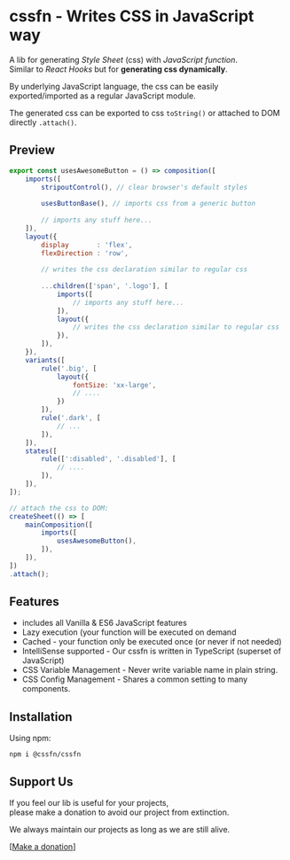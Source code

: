 # cssfn - Writes CSS in JavaScript way

A lib for generating _Style Sheet_ (css) with _JavaScript function_.  
Similar to _React Hooks_ but for **generating css dynamically**.

By underlying JavaScript language, the css can be easily exported/imported as a regular JavaScript module.

The generated css can be exported to css `toString()` or attached to DOM directly `.attach()`.

## Preview

```js
export const usesAwesomeButton = () => composition([
    imports([
        stripoutControl(), // clear browser's default styles
        
        usesButtonBase(), // imports css from a generic button
        
        // imports any stuff here...
    ]),
    layout({
        display       : 'flex',
        flexDirection : 'row',
        
        // writes the css declaration similar to regular css
        
        ...children(['span', '.logo'], [
            imports([
                // imports any stuff here...
            ]),
            layout({
                // writes the css declaration similar to regular css
            }),
        ]),
    }),
    variants([
        rule('.big', [
            layout({
                fontSize: 'xx-large',
                // ....
            })
        ]),
        rule('.dark', [
            // ...
        ]),
    ]),
    states([
        rule([':disabled', '.disabled'], [
            // ....
        ]),
    ]),
]);

// attach the css to DOM:
createSheet(() => [
    mainComposition([
        imports([
            usesAwesomeButton(),
        ]),
    ]),
])
.attach();
```

## Features

* includes all Vanilla & ES6 JavaScript features
* Lazy execution (your function will be executed on demand
* Cached - your function only be executed once (or never if not needed)
* IntelliSense supported - Our cssfn is written in TypeScript (superset of JavaScript)
* CSS Variable Management - Never write variable name in plain string.
* CSS Config Management - Shares a common setting to many components.

## Installation

Using npm:
```
npm i @cssfn/cssfn
```

## Support Us

If you feel our lib is useful for your projects,  
please make a donation to avoid our project from extinction.

We always maintain our projects as long as we are still alive.

[[Make a donation](https://ko-fi.com/heymarco)]

